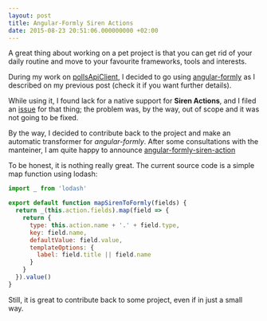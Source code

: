 ```yaml
---
layout: post
title: Angular-Formly Siren Actions
date: 2015-08-23 20:51:06.000000000 +02:00
---
```


A great thing about working on a pet project is that you can get rid of your daily routine and move to your favourite frameworks, tools and interests.

During my work on [pollsApiClient](https://github.com/XVincentX/pollsApiClient), I decided to go using [angular-formly](http://docs.angular-formly.com/) as I described on my previous post (check it if you want further details).

While using it, I found lack for a native support for **Siren Actions**, and I filed an [issue](https://github.com/formly-js/angular-formly/issues/338) for that thing; the problem was, by the way, out of scope and it was not going to be fixed.

By the way, I decided to contribute back to the project and make an automatic transformer for _angular-formly_.
After some consultations with the manteiner, I am quite happy to announce [angular-formly-siren-action](https://github.com/formly-js/angular-formly-siren-action)

To be honest, it is nothing really great. The current source code is a simple map function using lodash:


```javascript
import _ from 'lodash'

export default function mapSirenToFormly(fields) {
  return _(this.action.fields).map(field => {
    return {
      type: this.action.name + '.' + field.type,
      key: field.name,
      defaultValue: field.value,
      templateOptions: {
        label: field.title || field.name
      }
    }
  }).value()
}
```

Still, it is great to contribute back to some project, even if in just a small way.
